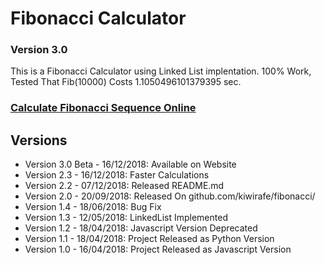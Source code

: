 # Fibonacci Calculator
### Version 3.0
This is a Fibonacci Calculator using Linked List implentation.
100% Work, Tested That Fib(10000) Costs 1.1050496101379395 sec.

### [Calculate Fibonacci Sequence Online](https://gnn.datavisdev.com)


## Versions
* Version 3.0 Beta - 16/12/2018: Available on Website
* Version 2.3 - 16/12/2018: Faster Calculations
* Version 2.2 - 07/12/2018: Released README.md
* Version 2.0 - 20/09/2018: Released On github.com/kiwirafe/fibonacci/
* Version 1.4 - 18/06/2018: Bug Fix
* Version 1.3 - 12/05/2018: LinkedList Implemented
* Version 1.2 - 18/04/2018: Javascript Version Deprecated
* Version 1.1 - 18/04/2018: Project Released as Python Version
* Version 1.0 - 16/04/2018: Project Released as Javascript Version
